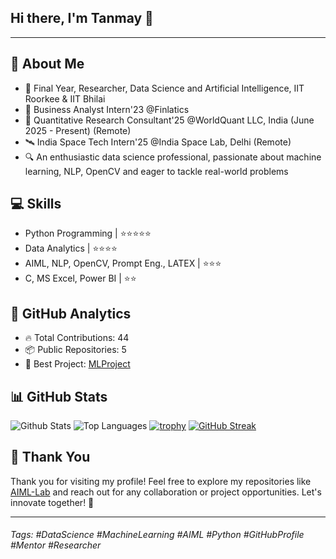 ## Hi there, I'm Tanmay 👋
---

## 🧐 About Me

- 🌱 Final Year, Researcher, Data Science and Artificial Intelligence, IIT Roorkee & IIT Bhilai
- 🚀 Business Analyst Intern'23 @Finlatics 
- 💼 Quantitative Research Consultant'25 @WorldQuant LLC, India (June 2025 - Present) (Remote)
- 🛰 India Space Tech Intern'25 @India Space Lab, Delhi (Remote)
- 🔍 An enthusiastic data science professional, passionate about machine learning, NLP, OpenCV and eager to tackle real-world problems 

## 💻 Skills

- Python Programming | ⭐⭐⭐⭐⭐
- Data Analytics | ⭐⭐⭐⭐
- AIML, NLP, OpenCV, Prompt Eng., LATEX | ⭐⭐⭐
- C, MS Excel, Power BI | ⭐⭐

## 🚀 GitHub Analytics

- 🔥 Total Contributions: 44
- 📦 Public Repositories: 5
- 📜 Best Project: [MLProject](https://github.com/Tanmay-IITDSAI/MLProject)

## 📊 GitHub Stats
![Github Stats](https://github-readme-stats.vercel.app/api?username=Tanmay-IITDSAI)
![Top Languages](https://github-readme-stats.vercel.app/api/top-langs/?username=Tanmay-IITDSAI)
[![trophy](https://github-profile-trophy.vercel.app/?username=Tanmay-IITDSAI)](https://github.com/Tanmay-IITDSAI)
[![GitHub Streak](https://streak-stats.demolab.com/?user=Tanmay-IITDSAI)](https://git.io/streak-stats)

## 🌟 Thank You

Thank you for visiting my profile! Feel free to explore my repositories like [AIML-Lab](https://github.com/Tanmay-IITDSAI/AIML-Lab) and reach out for any collaboration or project opportunities. Let's innovate together! 🚀

---

###### Tags: #DataScience #MachineLearning #AIML #Python #GitHubProfile #Mentor #Researcher
